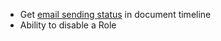- Get [email sending status](https://discuss.nbnextlinks/t/communication-delivery-status-bulk-email-status/11941) in document timeline
- Ability to disable a Role
